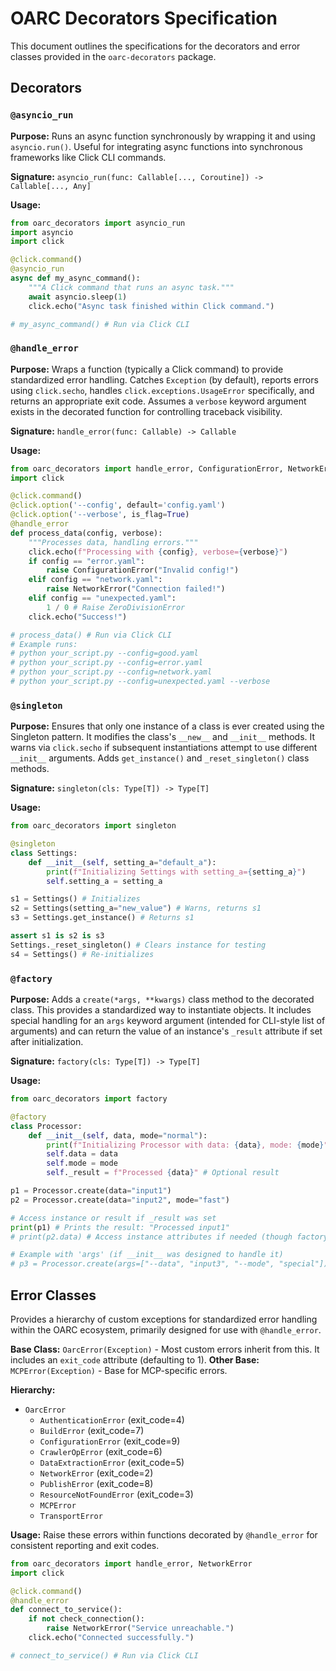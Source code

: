 # OARC Decorators Specification

This document outlines the specifications for the decorators and error classes provided in the `oarc-decorators` package.

## Decorators

### `@asyncio_run`

**Purpose:** Runs an async function synchronously by wrapping it and using `asyncio.run()`. Useful for integrating async functions into synchronous frameworks like Click CLI commands.

**Signature:** `asyncio_run(func: Callable[..., Coroutine]) -> Callable[..., Any]`

**Usage:**
```python
from oarc_decorators import asyncio_run
import asyncio
import click

@click.command()
@asyncio_run
async def my_async_command():
    """A Click command that runs an async task."""
    await asyncio.sleep(1)
    click.echo("Async task finished within Click command.")

# my_async_command() # Run via Click CLI
```

### `@handle_error`

**Purpose:** Wraps a function (typically a Click command) to provide standardized error handling. Catches `Exception` (by default), reports errors using `click.secho`, handles `click.exceptions.UsageError` specifically, and returns an appropriate exit code. Assumes a `verbose` keyword argument exists in the decorated function for controlling traceback visibility.

**Signature:** `handle_error(func: Callable) -> Callable`

**Usage:**
```python
from oarc_decorators import handle_error, ConfigurationError, NetworkError
import click

@click.command()
@click.option('--config', default='config.yaml')
@click.option('--verbose', is_flag=True)
@handle_error 
def process_data(config, verbose):
    """Processes data, handling errors."""
    click.echo(f"Processing with {config}, verbose={verbose}")
    if config == "error.yaml":
        raise ConfigurationError("Invalid config!")
    elif config == "network.yaml":
        raise NetworkError("Connection failed!")
    elif config == "unexpected.yaml":
        1 / 0 # Raise ZeroDivisionError
    click.echo("Success!")

# process_data() # Run via Click CLI
# Example runs:
# python your_script.py --config=good.yaml
# python your_script.py --config=error.yaml
# python your_script.py --config=network.yaml
# python your_script.py --config=unexpected.yaml --verbose
```

### `@singleton`

**Purpose:** Ensures that only one instance of a class is ever created using the Singleton pattern. It modifies the class's `__new__` and `__init__` methods. It warns via `click.secho` if subsequent instantiations attempt to use different `__init__` arguments. Adds `get_instance()` and `_reset_singleton()` class methods.

**Signature:** `singleton(cls: Type[T]) -> Type[T]`

**Usage:**
```python
from oarc_decorators import singleton

@singleton
class Settings:
    def __init__(self, setting_a="default_a"):
        print(f"Initializing Settings with setting_a={setting_a}")
        self.setting_a = setting_a

s1 = Settings() # Initializes
s2 = Settings(setting_a="new_value") # Warns, returns s1
s3 = Settings.get_instance() # Returns s1

assert s1 is s2 is s3
Settings._reset_singleton() # Clears instance for testing
s4 = Settings() # Re-initializes
```

### `@factory`

**Purpose:** Adds a `create(*args, **kwargs)` class method to the decorated class. This provides a standardized way to instantiate objects. It includes special handling for an `args` keyword argument (intended for CLI-style list of arguments) and can return the value of an instance's `_result` attribute if set after initialization.

**Signature:** `factory(cls: Type[T]) -> Type[T]`

**Usage:**
```python
from oarc_decorators import factory

@factory
class Processor:
    def __init__(self, data, mode="normal"):
        print(f"Initializing Processor with data: {data}, mode: {mode}")
        self.data = data
        self.mode = mode
        self._result = f"Processed {data}" # Optional result

p1 = Processor.create(data="input1")
p2 = Processor.create(data="input2", mode="fast")

# Access instance or result if _result was set
print(p1) # Prints the result: "Processed input1"
# print(p2.data) # Access instance attributes if needed (though factory returns _result here)

# Example with 'args' (if __init__ was designed to handle it)
# p3 = Processor.create(args=["--data", "input3", "--mode", "special"])
```

## Error Classes

Provides a hierarchy of custom exceptions for standardized error handling within the OARC ecosystem, primarily designed for use with `@handle_error`.

**Base Class:** `OarcError(Exception)` - Most custom errors inherit from this. It includes an `exit_code` attribute (defaulting to 1).
**Other Base:** `MCPError(Exception)` - Base for MCP-specific errors.

**Hierarchy:**
-   `OarcError`
    -   `AuthenticationError` (exit_code=4)
    -   `BuildError` (exit_code=7)
    -   `ConfigurationError` (exit_code=9)
    -   `CrawlerOpError` (exit_code=6)
    -   `DataExtractionError` (exit_code=5)
    -   `NetworkError` (exit_code=2)
    -   `PublishError` (exit_code=8)
    -   `ResourceNotFoundError` (exit_code=3)
    -   `MCPError`
    -   `TransportError`

**Usage:** Raise these errors within functions decorated by `@handle_error` for consistent reporting and exit codes.

```python
from oarc_decorators import handle_error, NetworkError
import click

@click.command()
@handle_error
def connect_to_service():
    if not check_connection():
        raise NetworkError("Service unreachable.")
    click.echo("Connected successfully.")

# connect_to_service() # Run via Click CLI
```
